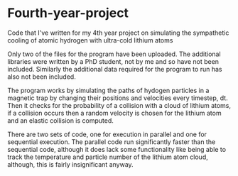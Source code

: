 # Fourth-year-project
Code that I've written for my 4th year project on simulating the sympathetic cooling of atomic hydrogen with ultra-cold lithium atoms

Only two of the files for the program have been uploaded. The additional libraries were written by a PhD student, not by me and so have not been included. Similarly the additional data required for the program to run has also not been included.

The program works by simulating the paths of hydogen particles in a magnetic trap by changing their positions and velocities every timestep, dt. Then it checks for the probability of a collision with a cloud of lithium atoms, if a collision occurs then a random velocity is chosen for the lithium atom and an elastic collision is computed. 

There are two sets of code, one for execution in parallel and one for sequential execution. The parallel code run significantly faster than the sequential code, although it does lack some functionality like being able to track the temperature and particle number of the lithium atom cloud, although, this is fairly insignificant anyway.
